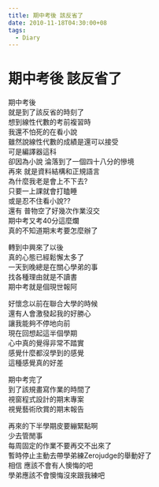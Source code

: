```yaml
---
title: 期中考後 該反省了
date: 2010-11-18T04:30:00+08
tags:
  - Diary
---
```

# 期中考後 該反省了

期中考後  
就是到了該反省的時刻了  
想到線性代數的考前複習時  
我還不怕死的在看小說  
雖然說線性代數的成績是還可以接受  
可是編譯器這科  
卻因為小說 淪落到了一個四十八分的慘境  
再來 就是資料結構和正規語言  
為什麼我老是會上不下去?  
只要一上課就會打瞌睡  
或是忍不住看小說??  
還有 普物空了好幾次作業沒交  
期中考又考40分這麼爛  
真的不知道期末考要怎麼辦了  
  
轉到中興來了以後  
真的心態已經鬆懈太多了  
一天到晚總是在關心學弟的事  
找各種理由就是不讀書  
期中考就是個現世報阿  
  
好懷念以前在聯合大學的時候  
還有人會激發起我的好勝心  
讓我能夠不停地向前  
現在回想起這半個學期  
心中真的覺得非常不踏實  
感覺什麼都沒學到的感覺  
這種感覺真的好差  
  
期中考完了  
到了該規畫寫作業的時間了  
視窗程式設計的期末專案  
視覺藝術欣賞的期末報告  
  
再來的下半學期皮要繃緊點啊  
少去管閒事  
每周固定的作業不要再交不出來了  
暫時停止主動去帶學弟練Zerojudge的舉動好了  
相信 應該不會有人懊悔的吧  
學弟應該不會懊悔沒來跟我練吧
